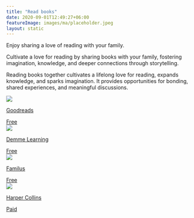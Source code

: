 ```yaml
---
title: "Read books"
date: 2020-09-01T12:49:27+06:00
featureImage: images/ma/placeholder.jpeg
layout: static
---
```


Enjoy sharing a love of reading with your family.

Cultivate a love for reading by sharing books with your family, fostering imagination, knowledge, and deeper connections through storytelling.

Reading books together cultivates a lifelong love for reading, expands knowledge, and sparks imagination. It provides opportunities for bonding, shared experiences, and meaningful discussions.

<a class="ma-link" href="https://www.goodreads.com/list/show/106026.Best_Books_For_The_Whole_Family_To_Read"><div class="ma-card ma-card-Community"><div class="ma-icon"><img src ="/images/icon-check.png"/></div><div class="ma-name"><p>Goodreads</p></div><div class="ma-paid-text"><span>Free </span></div></div></a><a class="ma-link" href="https://demmelearning.com/blog/reading-books-family/"><div class="ma-card ma-card-Community"><div class="ma-icon"><img src ="/images/icon-check.png"/></div><div class="ma-name"><p>Demme Learning</p></div><div class="ma-paid-text"><span>Free </span></div></div></a><a class="ma-link" href="https://www.familius.com/benefits-of-reading-together-as-a-family/"><div class="ma-card ma-card-Community"><div class="ma-icon"><img src ="/images/icon-check.png"/></div><div class="ma-name"><p>Familus</p></div><div class="ma-paid-text"><span>Free </span></div></div></a><a class="ma-link" href="https://www.awin1.com/cread.php?awinmid=24652&awinaffid=1198638&ued=https%3A%2F%2Fharpercollins.co.uk%2F"><div class="ma-card ma-card-Community"><div class="ma-icon"><img src ="/images/icon-pound.png"/></div><div class="ma-name"><p>Harper Collins</p></div><div class="ma-paid-text"><span>Paid</span></div></div></a>  

<br/><br/>






